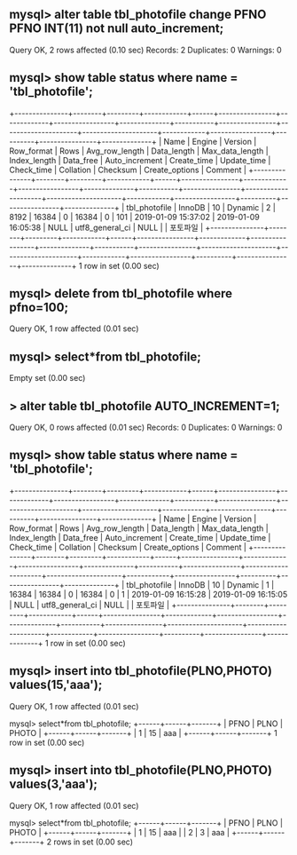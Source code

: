 ## mysql> alter table tbl_photofile change PFNO PFNO INT(11) not null auto_increment;
Query OK, 2 rows affected (0.10 sec)
Records: 2  Duplicates: 0  Warnings: 0

## mysql> show table status where name = 'tbl_photofile';
+---------------+--------+---------+------------+------+----------------+-------------+-----------------+--------------+-----------+----------------+---------------------+---------------------+------------+-----------------+----------+----------------+--------------+
| Name          | Engine | Version | Row_format | Rows | Avg_row_length | Data_length | Max_data_length | Index_length | Data_free | Auto_increment | Create_time         | Update_time         | Check_time | Collation       | Checksum | Create_options | Comment      |
+---------------+--------+---------+------------+------+----------------+-------------+-----------------+--------------+-----------+----------------+---------------------+---------------------+------------+-----------------+----------+----------------+--------------+
| tbl_photofile | InnoDB |      10 | Dynamic    |    2 |           8192 |       16384 |               0 |        16384 |         0 |            101 | 2019-01-09 15:37:02 | 2019-01-09 16:05:38 | NULL       | utf8_general_ci |     NULL |                | 포토파일     |
+---------------+--------+---------+------------+------+----------------+-------------+-----------------+--------------+-----------+----------------+---------------------+---------------------+------------+-----------------+----------+----------------+--------------+
1 row in set (0.00 sec)


## mysql> delete from tbl_photofile where pfno=100;
Query OK, 1 row affected (0.01 sec)

## mysql> select*from tbl_photofile;
Empty set (0.00 sec)


## > alter table tbl_photofile AUTO_INCREMENT=1;
Query OK, 0 rows affected (0.01 sec)
Records: 0  Duplicates: 0  Warnings: 0

## mysql> show table status where name = 'tbl_photofile';
+---------------+--------+---------+------------+------+----------------+-------------+-----------------+--------------+-----------+----------------+---------------------+---------------------+------------+-----------------+----------+----------------+--------------+
| Name          | Engine | Version | Row_format | Rows | Avg_row_length | Data_length | Max_data_length | Index_length | Data_free | Auto_increment | Create_time         | Update_time         | Check_time | Collation       | Checksum | Create_options | Comment      |
+---------------+--------+---------+------------+------+----------------+-------------+-----------------+--------------+-----------+----------------+---------------------+---------------------+------------+-----------------+----------+----------------+--------------+
| tbl_photofile | InnoDB |      10 | Dynamic    |    1 |          16384 |       16384 |               0 |        16384 |         0 |              1 | 2019-01-09 16:15:28 | 2019-01-09 16:15:05 | NULL       | utf8_general_ci |     NULL |                | 포토파일     |
+---------------+--------+---------+------------+------+----------------+-------------+-----------------+--------------+-----------+----------------+---------------------+---------------------+------------+-----------------+----------+----------------+--------------+
1 row in set (0.00 sec)

## mysql> insert into tbl_photofile(PLNO,PHOTO) values(15,'aaa');
Query OK, 1 row affected (0.01 sec)

mysql> select*from tbl_photofile;
+------+------+-------+
| PFNO | PLNO | PHOTO |
+------+------+-------+
|    1 |   15 | aaa   |
+------+------+-------+
1 row in set (0.00 sec)

## mysql> insert into tbl_photofile(PLNO,PHOTO) values(3,'aaa');
Query OK, 1 row affected (0.01 sec)

mysql> select*from tbl_photofile;
+------+------+-------+
| PFNO | PLNO | PHOTO |
+------+------+-------+
|    1 |   15 | aaa   |
|    2 |    3 | aaa   |
+------+------+-------+
2 rows in set (0.00 sec)